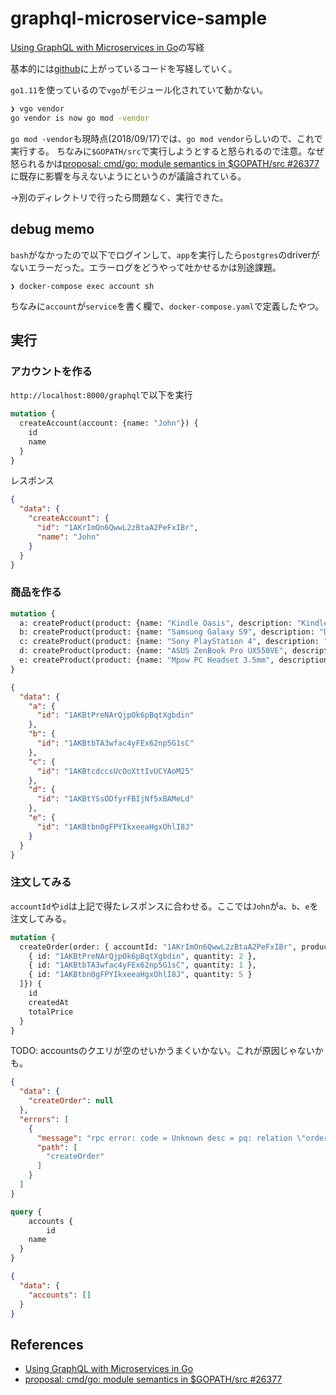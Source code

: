 # graphql-microservice-sample

[Using GraphQL with Microservices in Go](https://outcrawl.com/go-graphql-gateway-microservices/)の写経

基本的には[github](https://github.com/tinrab/spidey)に上がっているコードを写経していく。

`go1.11`を使っているので`vgo`がモジュール化されていて動かない。

```sh
❯ vgo vendor
go vendor is now go mod -vendor
```

`go mod -vendor`も現時点(2018/09/17)では、`go mod vendor`らしいので、これで実行する。
ちなみに`$GOPATH/src`で実行しようとすると怒られるので注意。なぜ怒られるかは[proposal: cmd/go: module semantics in $GOPATH/src #26377](https://github.com/golang/go/issues/26377)に既存に影響を与えないようにというのが議論されている。

→別のディレクトリで行ったら問題なく、実行できた。

## debug memo

`bash`がなかったので以下でログインして、`app`を実行したら`postgres`のdriverがないエラーだった。エラーログをどうやって吐かせるかは別途課題。

```
❯ docker-compose exec account sh
```

ちなみに`account`が`service`を書く欄で、`docker-compose.yaml`で定義したやつ。

## 実行

### アカウントを作る

`http://localhost:8000/graphql`で以下を実行

```graphql
mutation {
  createAccount(account: {name: "John"}) {
    id
    name
  }
}
```

レスポンス

```json
{
  "data": {
    "createAccount": {
      "id": "1AKrImOn6QwwL2zBtaA2PeFxIBr",
      "name": "John"
    }
  }
}
```

### 商品を作る

```graphql
mutation {
  a: createProduct(product: {name: "Kindle Oasis", description: "Kindle Oasis is the first waterproof Kindle with our largest 7-inch 300 ppi display, now with Audible when paired with Bluetooth.", price: 300}) { id },
  b: createProduct(product: {name: "Samsung Galaxy S9", description: "Discover Galaxy S9 and S9+ and the revolutionary camera that adapts like the human eye.", price: 720}) { id },
  c: createProduct(product: {name: "Sony PlayStation 4", description: "The PlayStation 4 is an eighth-generation home video game console developed by Sony Interactive Entertainment", price: 300}) { id },
  d: createProduct(product: {name: "ASUS ZenBook Pro UX550VE", description: "Designed to entice. Crafted to perform.", price: 300}) { id },
  e: createProduct(product: {name: "Mpow PC Headset 3.5mm", description: "Computer Headset with Microphone Noise Cancelling, Lightweight PC Headset Wired Headphones, Business Headset for Skype, Webinar, Phone, Call Center", price: 43}) { id }
}
```


```json
{
  "data": {
    "a": {
      "id": "1AKBtPreNArQjpOk6pBqtXgbdin"
    },
    "b": {
      "id": "1AKBtbTA3wfac4yFEx62np5G1sC"
    },
    "c": {
      "id": "1AKBtcdccsUcOoXttIvUCYAoM25"
    },
    "d": {
      "id": "1AKBtYSsODfyrFBIjNf5xBAMeLd"
    },
    "e": {
      "id": "1AKBtbn0gFPYIkxeeaHgxOhlI8J"
    }
  }
}
```

### 注文してみる

`accountId`や`id`は上記で得たレスポンスに合わせる。ここでは`John`が`a`、`b`、`e`を注文してみる。

```graphql
mutation {
  createOrder(order: { accountId: "1AKrImOn6QwwL2zBtaA2PeFxIBr", products: [
    { id: "1AKBtPreNArQjpOk6pBqtXgbdin", quantity: 2 },
    { id: "1AKBtbTA3wfac4yFEx62np5G1sC", quantity: 1 },
    { id: "1AKBtbn0gFPYIkxeeaHgxOhlI8J", quantity: 5 }
  ]}) {
    id
    createdAt
    totalPrice
  }
}
```

TODO: accountsのクエリが空のせいかうまくいかない。これが原因じゃないかも。

```json
{
  "data": {
    "createOrder": null
  },
  "errors": [
    {
      "message": "rpc error: code = Unknown desc = pq: relation \"orders\" does not exist",
      "path": [
        "createOrder"
      ]
    }
  ]
}
```

```graphql
query {
	accounts {
		id
    name
  }
}
```

```json
{
  "data": {
    "accounts": []
  }
}
```

## References
* [Using GraphQL with Microservices in Go](https://outcrawl.com/go-graphql-gateway-microservices/)
* [proposal: cmd/go: module semantics in $GOPATH/src #26377](https://github.com/golang/go/issues/26377)